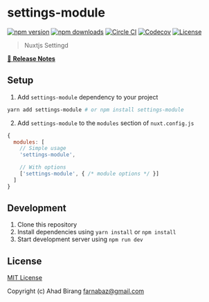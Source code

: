# settings-module

[![npm version][npm-version-src]][npm-version-href]
[![npm downloads][npm-downloads-src]][npm-downloads-href]
[![Circle CI][circle-ci-src]][circle-ci-href]
[![Codecov][codecov-src]][codecov-href]
[![License][license-src]][license-href]

> Nuxtjs Settingd

[📖 **Release Notes**](./CHANGELOG.md)

## Setup

1. Add `settings-module` dependency to your project

```bash
yarn add settings-module # or npm install settings-module
```

2. Add `settings-module` to the `modules` section of `nuxt.config.js`

```js
{
  modules: [
    // Simple usage
    'settings-module',

    // With options
    ['settings-module', { /* module options */ }]
  ]
}
```

## Development

1. Clone this repository
2. Install dependencies using `yarn install` or `npm install`
3. Start development server using `npm run dev`

## License

[MIT License](./LICENSE)

Copyright (c) Ahad Birang <farnabaz@gmail.com>

<!-- Badges -->
[npm-version-src]: https://img.shields.io/npm/v/settings-module/latest.svg?style=flat-square
[npm-version-href]: https://npmjs.com/package/settings-module

[npm-downloads-src]: https://img.shields.io/npm/dt/settings-module.svg?style=flat-square
[npm-downloads-href]: https://npmjs.com/package/settings-module

[circle-ci-src]: https://img.shields.io/circleci/project/github/.svg?style=flat-square
[circle-ci-href]: https://circleci.com/gh/

[codecov-src]: https://img.shields.io/codecov/c/github/.svg?style=flat-square
[codecov-href]: https://codecov.io/gh/

[license-src]: https://img.shields.io/npm/l/settings-module.svg?style=flat-square
[license-href]: https://npmjs.com/package/settings-module
